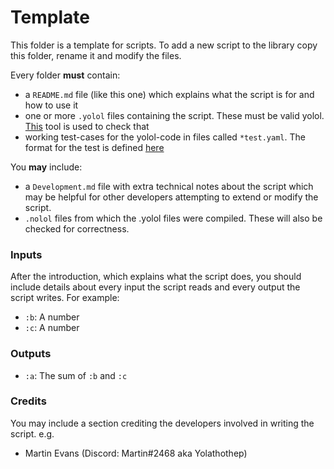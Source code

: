 # Template

This folder is a template for scripts. To add a new script to the library copy this folder, rename it and modify the files.

Every folder **must** contain:
- a `README.md` file (like this one) which explains what the script is for and how to use it
- one or more `.yolol` files containing the script. These must be valid yolol. [This](https://dbaumgarten.github.io/yodk/#/cli?id=verification) tool is used to check that
- working test-cases for the yolol-code in files called ```*test.yaml```. The format for the test is defined [here](https://dbaumgarten.github.io/yodk/#/cli?id=testing)

You **may** include:
- a `Development.md` file with extra technical notes about the script which may be helpful for other developers attempting to extend or modify the script.
- ```.nolol``` files from which the .yolol files were compiled. These will also be checked for correctness.

### Inputs

After the introduction, which explains what the script does, you should include details about every input the script reads and every output the script writes. For example:

 - `:b`: A number
 - `:c`: A number

### Outputs

 - `:a`: The sum of `:b` and `:c`

### Credits

You may include a section crediting the developers involved in writing the script. e.g.

 - Martin Evans (Discord: Martin#2468 aka Yolathothep)
